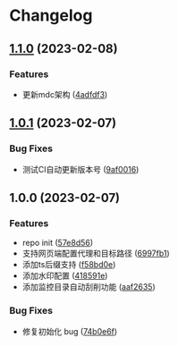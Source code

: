 # Changelog

## [1.1.0](https://github.com/mdc-ng/mdc_mbot_plugin/compare/v1.0.1...v1.1.0) (2023-02-08)


### Features

* 更新mdc架构 ([4adfdf3](https://github.com/mdc-ng/mdc_mbot_plugin/commit/4adfdf3a86f91bd50b552a4d8550a7240d4e2f86))

## [1.0.1](https://github.com/mdc-ng/mdc_mbot_plugin/compare/v1.0.0...v1.0.1) (2023-02-07)


### Bug Fixes

* 测试CI自动更新版本号 ([9af0016](https://github.com/mdc-ng/mdc_mbot_plugin/commit/9af0016094aad1b98239c9a6acf40e77fc99b9db))

## 1.0.0 (2023-02-07)


### Features

* repo init ([57e8d56](https://github.com/mdc-ng/mdc_mbot_plugin/commit/57e8d567ef3659dd478159f4f20c1b38ee0f69ab))
* 支持网页端配置代理和目标路径 ([6997fb1](https://github.com/mdc-ng/mdc_mbot_plugin/commit/6997fb17ce07f1754bc27c563419d1badea4163b))
* 添加ts后缀支持 ([f58bd0e](https://github.com/mdc-ng/mdc_mbot_plugin/commit/f58bd0e041f2da57a568d99c054d50994d62a4cf))
* 添加水印配置 ([418591e](https://github.com/mdc-ng/mdc_mbot_plugin/commit/418591e72f04ccda09db15cb723c7749ae296821))
* 添加监控目录自动刮削功能 ([aaf2635](https://github.com/mdc-ng/mdc_mbot_plugin/commit/aaf2635f172e2b1da2f9a7c65166f896c10c76d1))


### Bug Fixes

* 修复初始化 bug ([74b0e6f](https://github.com/mdc-ng/mdc_mbot_plugin/commit/74b0e6fec508086628c63d938fb12e7839351eff))
